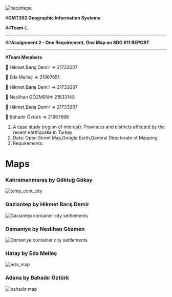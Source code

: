 ![hacettepe](https://user-images.githubusercontent.com/38729621/228668415-9e9732b7-9678-4d20-a616-cd8bc0ffbd60.jpeg)

#**GMT352 Geographic Information Systems**

##**Team-L**

---

##**Assignment 2 - One Requirement, One Map on SDG #11 REPORT**

---

#**Team Members**
 
👤 Hikmet Barış Demir => 21733007

👤 Eda Melleç => 21967651

👤 Hikmet Barış Demir => 21733007

👤 Neslihan GÖZMEN=> 21833149

👤 Hikmet Barış Demir => 21733007

👤 Bahadır Öztürk => 21967698

1) A case study (region of interest):
Provinces and districts affected by the recent earthquake in Turkey
2) Data: Open Street Map,Google Earth,General Directorate of Mapping
3) Requirements: 


# Maps 

### Kahramanmaraş by Göktuğ Gökay
![temp_cont_city](https://user-images.githubusercontent.com/38729621/228684482-9ac42c70-d721-44a2-8a00-49feac5c0442.png)

### Gaziantep by Hikmet Barış Demir
![Gaziantep container city settlements](https://user-images.githubusercontent.com/38729621/228684600-efa7587b-055d-469a-9076-4bee55e52c77.png)

### Osmaniye by Neslihan Gözmen 
![Osmaniye container city settlements](https://user-images.githubusercontent.com/38729621/228684682-0f1429df-6c1d-4c69-8fdd-c43fd5f56379.png)

### Hatay by Eda Melleç
![eda_map](https://user-images.githubusercontent.com/38729621/228684896-0a0e1871-2925-4c07-8a38-e28180ad7895.jpg)

### Adana by Bahadır Öztürk
![bahadır map](https://user-images.githubusercontent.com/38729621/228684958-65598298-b678-405f-a556-2f0699452bf2.jpg)
